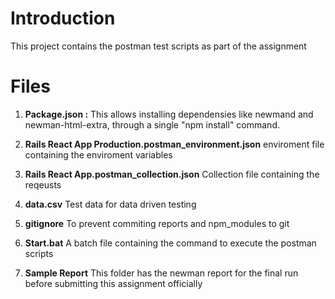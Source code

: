 # Introduction

This project contains the postman test scripts as part of the assignment

# Files

 1. **Package.json :**
This allows installing dependensies like newmand and newman-html-extra, through a single "npm install" command. 

 2. **Rails React App Production.postman_environment.json**
enviroment file containing the enviroment variables

 3. **Rails React App.postman_collection.json**
Collection file containing the reqeusts

 4.  **data.csv**
Test data for data driven testing

 5. **gitignore**
To prevent commiting reports and npm_modules to git

 6. **Start.bat**
A batch file containing the command to execute the postman scripts

 6. **Sample Report**
This folder has the newman report for the final run before submitting this assignment officially 
